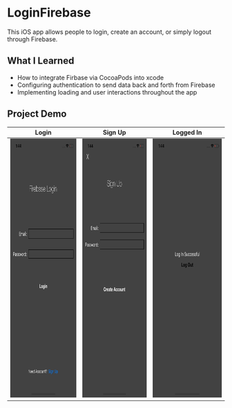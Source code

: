 # LoginFirebase
This iOS app allows people to login, create an account, or simply logout through Firebase.  

## What I Learned 
* How to integrate Firbase via CocoaPods into xcode
* Configuring authentication to send data back and forth from Firebase
* Implementing loading and user interactions throughout the app

## Project Demo
Login                      |  Sign Up                  |  Logged In
:-------------------------:|:-------------------------:|:-------------------------:
<img src="https://github.com/NolanOfficial/FirebaseLogin/blob/master/Simulator%20Screen%20Shot%20-%20iPhone%20XS%20-%202019-02-11%20at%2001.44.27.png" height="600" width="277">  | <img src="https://github.com/NolanOfficial/FirebaseLogin/blob/master/Simulator%20Screen%20Shot%20-%20iPhone%20XS%20-%202019-02-11%20at%2001.44.32.png" height="600" width="277"> | <img src="https://github.com/NolanOfficial/FirebaseLogin/blob/master/Simulator%20Screen%20Shot%20-%20iPhone%20XS%20-%202019-02-11%20at%2001.44.50.png" height="600" width="277">



